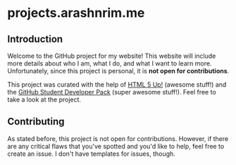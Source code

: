# projects.arashnrim.me

## Introduction

Welcome to the GitHub project for my website! This website will include more details about who I am, what I do, and what I want to learn more. Unfortunately, since this project is personal, it is **not open for contributions**.

This project was curated with the help of [HTML 5 Up!](https://html5up.net/) (awesome stuff!) and the [GitHub Student Developer Pack](https://education.github.com/pack) (super awesome stuff!). Feel free to take a look at the project.

## Contributing

As stated before, this project is not open for contributions. However, if there are any critical flaws that you've spotted and you'd like to help, feel free to create an issue. I don't have templates for issues, though.
